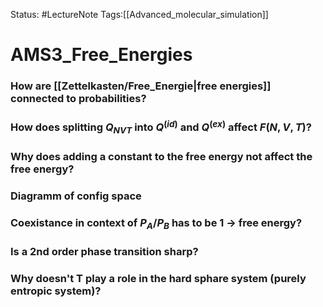 Status: #LectureNote
Tags:[[Advanced_molecular_simulation]]

# AMS3_Free_Energies

### How are [[Zettelkasten/Free_Energie|free energies]] connected to probabilities?

### How does splitting $Q_{NVT}$ into $Q^{(id)}$ and $Q^{(ex)}$ affect $F(N,V,T)$?

### Why does adding a constant to the free energy not affect the free energy?

### Diagramm of config space

### Coexistance in context of $P_A/P_B$ has to be 1 -> free energy?

### Is a 2nd order phase transition sharp?

### Why doesn't T play a role in the hard sphare system (purely entropic system)?
